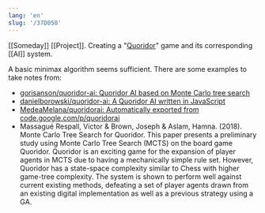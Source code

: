 ```yaml
---
lang: 'en'
slug: '/37D058'
---
```


[[Someday]] [[Project]]. Creating a "[Quoridor](https://en.wikipedia.org/wiki/Quoridor)" game and its corresponding [[AI]] system.

A basic minimax algorithm seems sufficient.
There are some examples to take notes from:

- [gorisanson/quoridor-ai: Quoridor AI based on Monte Carlo tree search](https://github.com/gorisanson/quoridor-ai)
- [danielborowski/quoridor-ai: A Quoridor AI written in JavaScript](https://github.com/danielborowski/quoridor-ai)
- [MedeaMelana/quoridorai: Automatically exported from code.google.com/p/quoridorai](https://github.com/MedeaMelana/quoridorai)
- Massagué Respall, Victor & Brown, Joseph & Aslam, Hamna. (2018). Monte Carlo Tree Search for Quoridor. This paper presents a preliminary study using Monte Carlo Tree Search (MCTS) on the board game Quoridor. Quoridor is an exciting game for the expansion of player agents in MCTS due to having a mechanically simple rule set. However, Quoridor has a state-space complexity similar to Chess with higher game-tree complexity. The system is shown to perform well against current existing methods, defeating a set of player agents drawn from an existing digital implementation as well as a previous strategy using a GA.
